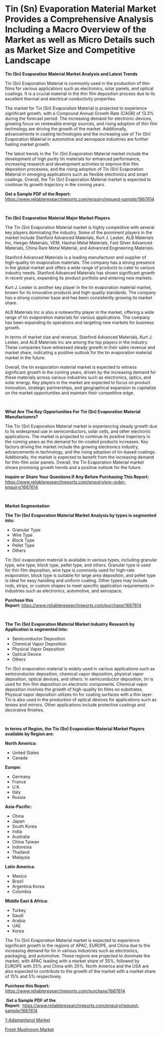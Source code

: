 <p><h1>Tin (Sn) Evaporation Material Market Provides a Comprehensive Analysis Including a Macro Overview of the Market as well as Micro Details such as Market Size and Competitive Landscape</h1></p><p><strong>Tin (Sn) Evaporation Material Market Analysis and Latest Trends</strong></p>
<p><p>Tin (Sn) Evaporation Material is commonly used in the production of thin films for various applications such as electronics, solar panels, and optical coatings. It is a crucial material in the thin film deposition process due to its excellent thermal and electrical conductivity properties.</p><p>The market for Tin (Sn) Evaporation Material is projected to experience significant growth, with a Compound Annual Growth Rate (CAGR) of 13.3% during the forecast period. The increasing demand for electronic devices, growing focus on renewable energy sources, and rising adoption of thin film technology are driving the growth of the market. Additionally, advancements in coating technologies and the increasing use of Tin (Sn) Evaporation Material in automotive and aerospace industries are further fueling market growth.</p><p>The latest trends in the Tin (Sn) Evaporation Material market include the development of high purity tin materials for enhanced performance, increasing research and development activities to improve thin film deposition processes, and the rising adoption of Tin (Sn) Evaporation Material in emerging applications such as flexible electronics and smart coatings. Overall, the Tin (Sn) Evaporation Material market is expected to continue its growth trajectory in the coming years.</p></p>
<p><strong>Get a Sample PDF of the Report:&nbsp;</strong> <a href="https://www.reliableresearchreports.com/enquiry/request-sample/1667614">https://www.reliableresearchreports.com/enquiry/request-sample/1667614</a></p>
<p>&nbsp;</p>
<p><strong>Tin (Sn) Evaporation Material Major Market Players</strong></p>
<p><p>The Tin (Sn) Evaporation Material market is highly competitive with several key players dominating the industry. Some of the prominent players in the market include Stanford Advanced Materials, Kurt J. Lesker, ALB Materials Inc, Heeger Materials, VEM, Haohai Metal Materials, Fast Silver Advanced Materials, China Rare Metal Material, and Advanced Engineering Materials.</p><p>Stanford Advanced Materials is a leading manufacturer and supplier of high-quality tin evaporation materials. The company has a strong presence in the global market and offers a wide range of products to cater to various industry needs. Stanford Advanced Materials has shown significant growth in recent years, expanding its product portfolio and entering new markets.</p><p>Kurt J. Lesker is another key player in the tin evaporation material market, known for its innovative products and high-quality standards. The company has a strong customer base and has been consistently growing its market share.</p><p>ALB Materials Inc is also a noteworthy player in the market, offering a wide range of tin evaporation materials for various applications. The company has been expanding its operations and targeting new markets for business growth.</p><p>In terms of market size and revenue, Stanford Advanced Materials, Kurt J. Lesker, and ALB Materials Inc are among the top players in the industry. These companies have witnessed steady growth in their sales revenue and market share, indicating a positive outlook for the tin evaporation material market in the future.</p><p>Overall, the tin evaporation material market is expected to witness significant growth in the coming years, driven by the increasing demand for these materials across various industries such as electronics, optics, and solar energy. Key players in the market are expected to focus on product innovation, strategic partnerships, and geographical expansion to capitalize on the market opportunities and maintain their competitive edge.</p></p>
<p>&nbsp;</p>
<p><strong>What Are The Key Opportunities For Tin (Sn) Evaporation Material Manufacturers?</strong></p>
<p><p>The Tin (Sn) Evaporation Material market is experiencing steady growth due to its widespread use in semiconductors, solar cells, and other electronic applications. The market is projected to continue its positive trajectory in the coming years as the demand for tin-coated products increases. Key factors driving the market include the growing electronics industry, advancements in technology, and the rising adoption of tin-based coatings. Additionally, the market is expected to benefit from the increasing demand for thin-film solar panels. Overall, the Tin Evaporation Material market shows promising growth trends and a positive outlook for the future.</p></p>
<p><strong>Inquire or Share Your Questions If Any Before Purchasing This Report:</strong> <a href="https://www.reliableresearchreports.com/enquiry/pre-order-enquiry/1667614">https://www.reliableresearchreports.com/enquiry/pre-order-enquiry/1667614</a></p>
<p>&nbsp;</p>
<p><strong>Market Segmentation</strong></p>
<p><strong>The Tin (Sn) Evaporation Material Market Analysis by types is segmented into:</strong></p>
<p><ul><li>Granular Type</li><li>Wire Type</li><li>Block Type</li><li>Pellet Type</li><li>Others</li></ul></p>
<p><p>Tin (Sn) evaporation material is available in various types, including granular type, wire type, block type, pellet type, and others. Granular type is used for thin film deposition, wire type is commonly used for high-rate evaporation, block type is suitable for large area deposition, and pellet type is ideal for easy handling and uniform coating. Other types may include rods, strips, or custom shapes to meet specific application requirements in industries such as electronics, automotive, and aerospace.</p></p>
<p><strong>Purchase this Report:&nbsp;</strong><a href="https://www.reliableresearchreports.com/purchase/1667614">https://www.reliableresearchreports.com/purchase/1667614</a></p>
<p>&nbsp;</p>
<p><strong>The Tin (Sn) Evaporation Material Market Industry Research by Application is segmented into:</strong></p>
<p><ul><li>Semiconductor Deposition</li><li>Chemical Vapor Deposition</li><li>Physical Vapor Deposition</li><li>Optical Device</li><li>Others</li></ul></p>
<p><p>Tin (Sn) evaporation material is widely used in various applications such as semiconductor deposition, chemical vapor deposition, physical vapor deposition, optical devices, and others. In semiconductor deposition, tin is used for thin film deposition on electronic components. Chemical vapor deposition involves the growth of high-quality tin films on substrates. Physical vapor deposition utilizes tin for coating surfaces with a thin layer. Tin is also used in the production of optical devices for applications such as lenses and mirrors. Other applications include protective coatings and decorative finishes.</p></p>
<p>&nbsp;</p>
<p><strong>In terms of Region, the Tin (Sn) Evaporation Material Market Players available by Region are:</strong></p>
<p>
    <p> <strong> North America: </strong>
        <ul>
            <li>United States</li>
            <li>Canada</li>
        </ul>
        </p> 
    <p> <strong> Europe: </strong>
        <ul>
            <li>Germany</li>
            <li>France</li>
            <li>U.K.</li>
            <li>Italy</li>
            <li>Russia</li>
        </ul>
        </p> 
    <p> <strong> Asia-Pacific: </strong>
        <ul>
            <li>China</li>
            <li>Japan</li>
            <li>South Korea</li>
            <li>India</li>
            <li>Australia</li>
            <li>China Taiwan</li>
            <li>Indonesia</li>
            <li>Thailand</li>
            <li>Malaysia</li>
        </ul>
        </p> 
    <p> <strong> Latin America: </strong>
        <ul>
            <li>Mexico</li>
            <li>Brazil</li>
            <li>Argentina Korea</li>
            <li>Colombia</li>
        </ul>
        </p> 
    <p> <strong> Middle East & Africa: </strong>
        <ul>
            <li>Turkey</li>
            <li>Saudi</li>
            <li>Arabia</li>
            <li>UAE</li>
            <li>Korea</li>
        </ul>
    </p>
    </p>
<p><p>The Tin (Sn) Evaporation Material market is expected to experience significant growth in the regions of APAC, EUROPE, and China due to the increasing demand for tin in various industries such as electronics, packaging, and automotive. These regions are projected to dominate the market, with APAC leading with a market share of 35%, followed by EUROPE with 25% and China with 20%. North America and the USA are also expected to contribute to the growth of the market with a market share of 15% and 5% respectively.</p></p>
<p><strong>Purchase this Report: </strong><a href="https://www.reliableresearchreports.com/purchase/1667614">https://www.reliableresearchreports.com/purchase/1667614</a></p>
<p>&nbsp;<strong>Get a Sample PDF of the Report:&nbsp;&nbsp;</strong><a href="https://www.reliableresearchreports.com/enquiry/request-sample/1667614">https://www.reliableresearchreports.com/enquiry/request-sample/1667614</a></p>
<p><strong></strong></p>
<p><p><a href="https://shimmer-gardenia-37a.notion.site/1-Adamantanol-Market-Research-Report-The-Key-To-Successful-Business-Strategy-Forecasted-for-Period--2ec9da2967a6472a86c92db2d2cbf465">1-Adamantanol Market</a></p><p><a href="https://view.publitas.com/reportprime-1/decoding-the-fresh-mushroom-market-a-deep-dive-into-the-latest-market-trends-market-segmentation-and-competitive-analysis/">Fresh Mushroom Market</a></p></p>
